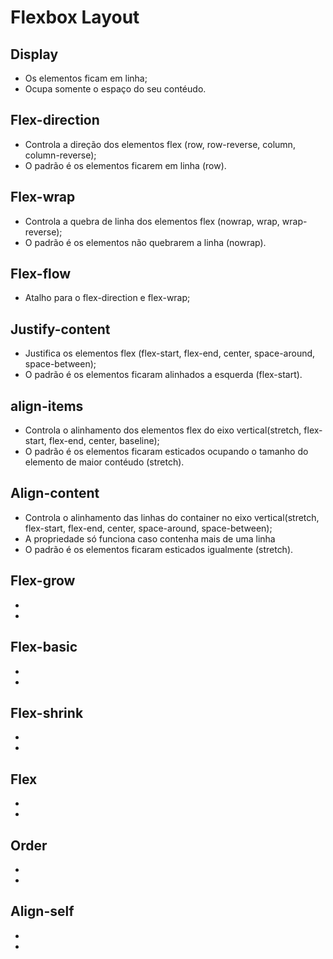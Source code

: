 # Flexbox Layout

## Display

  - Os elementos ficam em linha;
  - Ocupa somente o espaço do seu contéudo.

## Flex-direction

  - Controla a direção dos elementos flex (row, row-reverse, column, column-reverse);
  - O padrão é os elementos ficarem em linha (row).

## Flex-wrap

  - Controla a quebra de linha dos elementos flex (nowrap, wrap, wrap-reverse);
  - O padrão é os elementos não quebrarem a linha (nowrap).

## Flex-flow

  - Atalho para o flex-direction e flex-wrap;

## Justify-content

  - Justifica os elementos flex (flex-start, flex-end, center, space-around, space-between);
  - O padrão é os elementos ficaram alinhados a esquerda (flex-start).

## align-items

  - Controla o alinhamento dos elementos flex do eixo vertical(stretch, flex-start, flex-end, center, baseline);
  - O padrão é os elementos ficaram esticados ocupando o tamanho do elemento de maior contéudo (stretch).

## Align-content

  - Controla o alinhamento das linhas do container no eixo vertical(stretch, flex-start, flex-end, center, space-around, space-between);
  - A propriedade só funciona caso contenha mais de uma linha
  - O padrão é os elementos ficaram esticados igualmente (stretch).

## Flex-grow

  -
  -

## Flex-basic

  -
  -

## Flex-shrink

  - 
  - 

 ## Flex

  - 
  -

 ## Order

  - 
  -

 ## Align-self

  - 
  - 